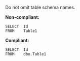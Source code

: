 Do not omit table schema names.

**Non-compliant:**

```tsql
SELECT  Id
FROM    Table1
```

**Compliant:**

```tsql
SELECT  Id
FROM    dbo.Table1
```

